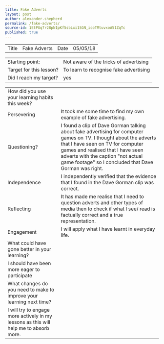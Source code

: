 ```yaml
---
title: Fake Adverts
layout: post
author: alexander.shepherd
permalink: /fake-adverts/
source-id: 1EtPUq7r28pNIpKf5sbLxi1SGN_icoTMtuvxoA51ZqTc
published: true
---
```

<table>
  <tr>
    <td>Title</td>
    <td>Fake Adverts</td>
    <td>Date</td>
    <td>05/05/18</td>
  </tr>
</table>


<table>
  <tr>
    <td>Starting point:</td>
    <td>Not aware of the tricks of advertising</td>
  </tr>
  <tr>
    <td>Target for this lesson?</td>
    <td>To learn to recognise fake advertising</td>
  </tr>
  <tr>
    <td>Did I reach my target? </td>
    <td>yes</td>
  </tr>
</table>


<table>
  <tr>
    <td>How did you use your learning habits this week?</td>
    <td></td>
  </tr>
  <tr>
    <td>Persevering</td>
    <td>It took me some time to find my own example of fake advertising.</td>
  </tr>
  <tr>
    <td>Questioning?</td>
    <td>I found a clip of Dave Gorman talking about fake advertising for computer games on TV.  I thought about the adverts that I have seen on TV for computer games and realised that I have seen adverts with the caption "not actual game footage" so I concluded that Dave Gorman was right.</td>
  </tr>
  <tr>
    <td>Independence</td>
    <td>I independently verified that the evidence that I found in the Dave Gorman clip was correct.</td>
  </tr>
  <tr>
    <td>Reflecting</td>
    <td>It has made me realise that I need to question adverts and other types of media then to check if what I see/ read is factually correct and a true representation.</td>
  </tr>
  <tr>
    <td>Engagement</td>
    <td>I will apply what I have learnt in everyday life.</td>
  </tr>
  <tr>
    <td>What could have gone better in your learning?</td>
    <td></td>
  </tr>
  <tr>
    <td>I should have been more eager to participate</td>
    <td></td>
  </tr>
  <tr>
    <td>What changes do you need to make to improve your learning next time?</td>
    <td></td>
  </tr>
  <tr>
    <td>I will try to engage more actively in my lessons as this will help me to absorb more.</td>
    <td></td>
  </tr>
</table>


